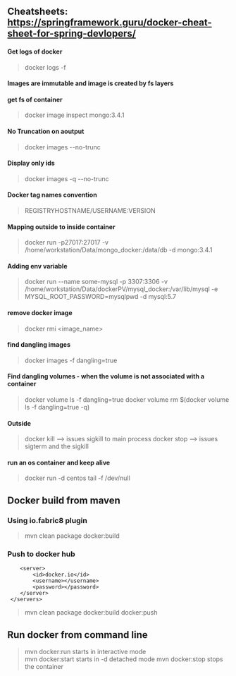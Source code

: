 ## Cheatsheets: https://springframework.guru/docker-cheat-sheet-for-spring-devlopers/
#### Get logs of docker
> docker logs -f <container is>

#### Images are immutable and image is created by fs layers

#### get fs of container
> docker image inspect mongo:3.4.1

#### No Truncation on aoutput
> docker images  --no-trunc

#### Display only ids
> docker images -q --no-trunc

#### Docker tag names convention
> REGISTRYHOSTNAME/USERNAME:VERSION

#### Mapping outside to inside container
> docker run -p27017:27017 -v /home/workstation/Data/mongo_docker:/data/db -d mongo:3.4.1

#### Adding env variable
> docker run --name some-mysql -p 3307:3306 -v /home/workstation/Data/dockerPV/mysql_docker:/var/lib/mysql -e MYSQL_ROOT_PASSWORD=mysqlpwd -d mysql:5.7

#### remove docker image
> docker rmi <image_name>

#### find dangling images
> docker images -f dangling=true


#### Find dangling volumes - when the volume is not associated with a container
> docker volume ls -f dangling=true
> docker volume rm $(docker volume ls -f dangling=true -q)

#### Outside
> docker kill --> issues sigkill to main process
> docker stop --> issues sigterm and the sigkill

#### run an os container and keep alive
> docker run -d centos tail -f /dev/null

## Docker build from maven
### Using io.fabric8 plugin
> mvn clean package docker:build

### Push to docker hub
>    <servers>
 		<server>
 			<id>docker.io</id>
 			<username></username>
 			<password></password>
 		</server>
     </servers>
> mvn clean package docker:build docker:push

## Run docker from command line
> mvn docker:run starts in interactive mode\
> mvn docker:start starts in -d detached mode 
> mvn docker:stop stops the container
